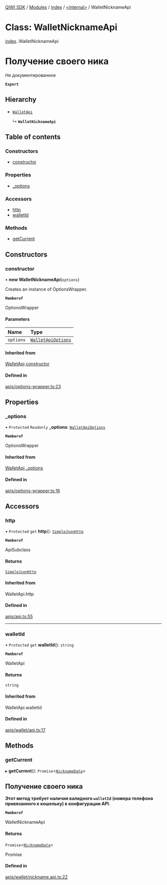 [QIWI SDK](../README.md) / [Modules](../modules.md) / [index](../modules/index.md) / [<internal\>](../modules/index._internal_.md) / WalletNicknameApi

# Class: WalletNicknameApi

[index](../modules/index.md).[<internal>](../modules/index._internal_.md).WalletNicknameApi

# Получение своего ника
Не документированное

**`Export`**

## Hierarchy

- [`WalletApi`](index._internal_.WalletApi.md)

  ↳ **`WalletNicknameApi`**

## Table of contents

### Constructors

- [constructor](index._internal_.WalletNicknameApi.md#constructor)

### Properties

- [\_options](index._internal_.WalletNicknameApi.md#_options)

### Accessors

- [http](index._internal_.WalletNicknameApi.md#http)
- [walletId](index._internal_.WalletNicknameApi.md#walletid)

### Methods

- [getCurrent](index._internal_.WalletNicknameApi.md#getcurrent)

## Constructors

### constructor

• **new WalletNicknameApi**(`options`)

Creates an instance of OptionsWrapper.

**`Memberof`**

OptionsWrapper

#### Parameters

| Name | Type |
| :------ | :------ |
| `options` | [`WalletApiOptions`](../interfaces/index.QIWI.WalletApiOptions.md) |

#### Inherited from

[WalletApi](index._internal_.WalletApi.md).[constructor](index._internal_.WalletApi.md#constructor)

#### Defined in

[apis/options-wrapper.ts:23](https://github.com/AlexXanderGrib/node-qiwi-sdk/blob/8cf62fb/src/apis/options-wrapper.ts#L23)

## Properties

### \_options

• `Protected` `Readonly` **\_options**: [`WalletApiOptions`](../interfaces/index.QIWI.WalletApiOptions.md)

**`Memberof`**

OptionsWrapper

#### Inherited from

[WalletApi](index._internal_.WalletApi.md).[_options](index._internal_.WalletApi.md#_options)

#### Defined in

[apis/options-wrapper.ts:16](https://github.com/AlexXanderGrib/node-qiwi-sdk/blob/8cf62fb/src/apis/options-wrapper.ts#L16)

## Accessors

### http

• `Protected` `get` **http**(): [`SimpleJsonHttp`](index.QIWI.SimpleJsonHttp.md)

**`Memberof`**

ApiSubclass

#### Returns

[`SimpleJsonHttp`](index.QIWI.SimpleJsonHttp.md)

#### Inherited from

WalletApi.http

#### Defined in

[apis/api.ts:55](https://github.com/AlexXanderGrib/node-qiwi-sdk/blob/8cf62fb/src/apis/api.ts#L55)

___

### walletId

• `Protected` `get` **walletId**(): `string`

**`Memberof`**

WalletApi

#### Returns

`string`

#### Inherited from

WalletApi.walletId

#### Defined in

[apis/wallet/api.ts:17](https://github.com/AlexXanderGrib/node-qiwi-sdk/blob/8cf62fb/src/apis/wallet/api.ts#L17)

## Methods

### getCurrent

▸ **getCurrent**(): `Promise`<[`NicknameData`](../modules/index.QIWI.md#nicknamedata)\>

## Получение своего ника

**Этот метод требует наличия валидного `walletId` (номера телефона привязанного к кошельку) в конфигурации API.**

**`Memberof`**

WalletNicknameApi

#### Returns

`Promise`<[`NicknameData`](../modules/index.QIWI.md#nicknamedata)\>

Promise<NicknameData>

#### Defined in

[apis/wallet/nickname.api.ts:22](https://github.com/AlexXanderGrib/node-qiwi-sdk/blob/8cf62fb/src/apis/wallet/nickname.api.ts#L22)
